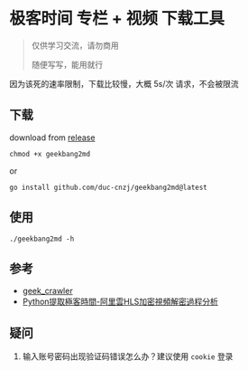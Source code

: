 # 极客时间 专栏 + 视频 下载工具

> 仅供学习交流，请勿商用
> 
> 随便写写，能用就行

因为该死的速率限制，下载比较慢，大概 5s/次 请求，不会被限流


## 下载

download from [release](https://github.com/duc-cnzj/geekbang2md/releases)

```shell
chmod +x geekbang2md
```

or

```shell
go install github.com/duc-cnzj/geekbang2md@latest
```

## 使用

```shell
./geekbang2md -h
```

## 参考

- [geek_crawler](https://github.com/zhengxiaotian/geek_crawler)
- [Python提取極客時間-阿里雲HLS加密視頻解密過程分析](https://pcnow.cc/p/Y6Vlnccea7.html)


## 疑问

1. 输入账号密码出现验证码错误怎么办？建议使用 `cookie` 登录